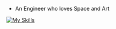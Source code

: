- An Engineer who loves Space and Art 

[![My Skills](https://skillicons.dev/icons?i=javascript,react&theme=light)](https://skillicons.dev)


